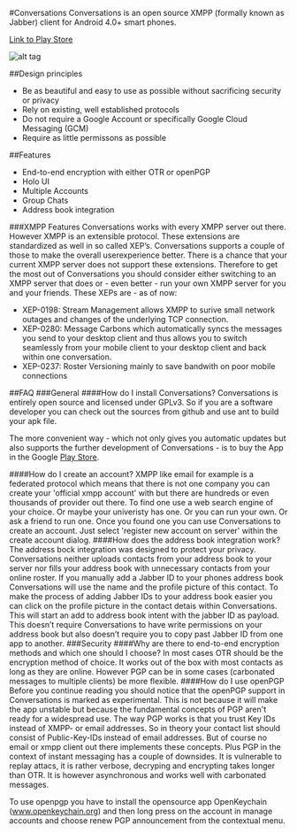 #Conversations
Conversations is an open source XMPP (formally known as Jabber) client for Android 4.0+ smart phones.

[Link to Play  Store](https://play.google.com/store/apps/details?id=eu.siacs.conversations)

![alt tag](https://raw.githubusercontent.com/siacs/Conversations/master/screenshots.png)

##Design principles
* Be as beautiful and easy to use as possible without sacrificing security or
  privacy
* Rely on existing, well established protocols
* Do not require a Google Account or specifically Google Cloud Messaging (GCM)
* Require as little permissons as possible

##Features
* End-to-end encryption with either OTR or openPGP
* Holo UI
* Multiple Accounts
* Group Chats
* Address book integration

###XMPP Features
Conversations works with every XMPP server out there. However XMPP is an extensible
protocol. These extensions are standardized as well in so called XEP’s.
Conversations supports a couple of those to make the overall userexperience better. There is a
chance that your current XMPP server does not support these extensions.
Therefore to get the most out of Conversations you should consider either switching to an
XMPP server that does or - even better - run your own XMPP server for you and
your friends.
These XEPs are - as of now:
* XEP-0198: Stream Management allows XMPP to surive small network outages and changes of the underlying TCP connection.
* XEP-0280: Message Carbons which automatically syncs the messages you send to
  your desktop client and thus allows you to switch seamlessly from your mobile
  client to your desktop client and back within one conversation.
* XEP-0237: Roster Versioning mainly to save bandwith on poor mobile connections

##FAQ
###General
####How do I install Conversations?
Conversations is entirely open source and licensed under GPLv3. So if you are a
software developer you can check out the sources from github and use ant to
build your apk file.

The more convenient way - which not only gives you automatic updates but also
supports the further development of Conversations - is to buy the App in the Google
[Play Store](https://play.google.com/store/apps/details?id=eu.siacs.conversations).


####How do I create an account?
XMPP like email for example is a federated protocol which means that there is
not one company you can create your 'official xmpp account' with but there are
hundreds or even thousands of provider out there. To find one use a web search
engine of your choice. Or maybe your univeristy has one. Or you can run your own.
Or ask a friend to run one. Once you found one you can use Conversations to
create an account. Just select 'register new account on server' within the
create account dialog.
####How does the address book integration work?
The address bock integration was designed to protect your privacy. Conversations
neither uploads contacts from your address book to your server nor fills your
address book with unnecessary contacts from your online roster. If you manually
add a Jabber ID to your phones address book Conversations will use the name and
the profile picture of this contact. To make the process of adding Jabber IDs to
your address book easier you can click on the profile picture in the contact
detais within Conversations. This will start an add to address book intent with the jabber ID
as payload. This doesn’t require Conversations to have write permissions on your
address book but also doesn’t require you to copy past Jabber ID from one app to
another.
###Security
####Why are there to end-to-end encryption methods and which one should I choose?
In most cases OTR should be the encryption method of choice. It works out of the box with most contacts as long as they are online.
However PGP can be in some cases (carbonated messages to multiple clients) be
more flexible.
####How do I use openPGP
Before you continue reading you should notice that the openPGP support in
Conversations is marked as experimental. This is not because it will make the app
unstable but because the fundamental concepts of PGP aren't ready for a
widespread use. The way PGP works is that you trust Key IDs instead of XMPP- or email addresses. So in theory your contact list should consist of Public-Key-IDs instead of email addresses. But of course no email or xmpp client out there implements these concepts. Plus PGP in the context of instant messaging has a couple of downsides. It is vulnerable to replay attacs, it is rather verbose, decryping and encrypting takes longer than OTR. It is however asynchronous and works well with carbonated messages.

To use openpgp you have to install the opensource app OpenKeychain (www.openkeychain.org) and then long press on the account in manage accounts and choose renew PGP announcement from the contextual menu.
